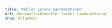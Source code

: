 ```yaml
---
title: "Müller Lorenz Landmaschinen"
url: /oberwolfach/mueller-lorenz-landmaschinen/
shop: Allgemein
---
```


